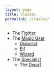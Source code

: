```yaml
---
layout: page
title: Classes
permalink: /classes/
---
```


- The [Fighter](/class/fighter)
- The [Magic User](/class/magic-user)
  - [Diabolist](/class/magic-user/diabolist)
  - [Elf](/class/magic-user/elf)
  - [Wizard](/class/magic-user/wizard)
- The [Specialist](/class/specialist)
  - The [Dwarf](/class/specialist/dwarf)

